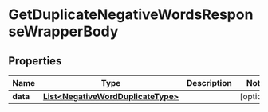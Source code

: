 

# GetDuplicateNegativeWordsResponseWrapperBody


## Properties

Name | Type | Description | Notes
------------ | ------------- | ------------- | -------------
**data** | [**List&lt;NegativeWordDuplicateType&gt;**](NegativeWordDuplicateType.md) |  |  [optional]



